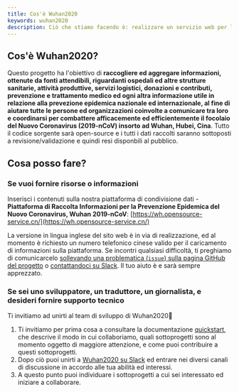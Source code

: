 ```yaml
---
title: Cos'è Wuhan2020
keywords: wuhan2020
description: Ciò che stiamo facendo è: realizzare un servizio web per la condivisione di dati ed informazioni, aggiornato in tempo reale, riguardo ad ospedali ed altre strutture sanitarie, attività produttive, servizi di approvigionamento e molto altro, e adunare tutti coloro che desiderano contribuire alla campagna antivirale, in modo che tutte le persone che possiedono le adeguate competenze possano contribuire al lavoro di sviluppo nell'ambito delle tematiche ad esse pertinenti e quindi, in accordo con la cultura della comunità Open Source, al raggiungimento del successo attraverso un approccio di cooperazione autogestita.
---
```




## Cos'è Wuhan2020?

Questo progetto ha l'obiettivo di **raccogliere ed aggregare informazioni, ottenute da fonti attendibili, riguardanti ospedali ed altre strutture sanitarie, attività produttive, servizi logistici, donazioni e contributi, prevenzione e trattamento medico ed ogni altra informazione utile in relazione alla prevezione epidemica nazionale ed internazionale, al fine di aiutare tutte le persone ed organizzazioni coinvolte a comunicare tra loro e coordinarsi per combattere afficacemente ed efficientemente il focolaio del Nuovo Coronavirus (2019-nCoV) insorto ad Wuhan, Hubei, Cina**. Tutto il codice sorgente sarà open-source e i tutti i dati raccolti saranno sottoposti a revisione/validazione e quindi resi disponbili al pubblico.


## Cosa posso fare?

### Se vuoi fornire risorse o informazioni

Inserisci i contenuti sulla nostra piattaforma di condivisione dati - **Piattaforma di Raccolta Informazioni per la Prevenzione Epidemica del Nuovo Coronavirus, Wuhan 2019-nCoV**: [https://wh.opensource-service.cn/](https://wh.opensource-service.cn/)

La versione in lingua inglese del sito web è in via di realizzazione, ed al momento è richiesto un numero telefonico cinese valido per il caricamento di informazioni sulla piattaforma. Se incontri qualsiasi difficoltà, ti preghiamo di comunicarcelo [sollevando una problematica (`issue`) sulla pagina GitHub del progetto](https://github.com/wuhan2020/WebApp/issues) o [contattandoci su Slack](https://join.slack.com/t/wuhan2020/shared_invite/enQtOTQxMTU4MzgyNTYwLWIxMTMyNWI4NWE2YTk3NGRjZGJhMjUzNmJhMjg1MDQ3OTEzNDE5NGY4MWFhMjRlYWU4MmE3ZGQyOGU4N2YwMzY). Il tuo aiuto è e sarà sempre apprezzato.


### Se sei uno sviluppatore, un traduttore, un giornalista, e desideri fornire supporto tecnico

Ti invitiamo ad unirti al team di sviluppo di Wuhan2020👏

1. Ti invitiamo per prima cosa a consultare la documentazione [quickstart](https://wuhan2020.github.io/en-us/docs/dev/quickstart.html), che descrive il modo in cui collaboriamo, quali sottoprogetti sono al momento oggetto di maggiore attenzione, e come puoi contribuire a questi sottoprogetti.
2. Dopo ciò puoi unirti a [Wuhan2020 su Slack](https://join.slack.com/t/wuhan2020/shared_invite/enQtOTQxMTU4MzgyNTYwLWIxMTMyNWI4NWE2YTk3NGRjZGJhMjUzNmJhMjg1MDQ3OTEzNDE5NGY4MWFhMjRlYWU4MmE3ZGQyOGU4N2YwMzY) ed entrare nei diversi canali di discussione in accordo alle tua abilità ed interessi.
3. A questo punto puoi individuare i sottoprogetti a cui sei interessato ed iniziare a collaborare.
